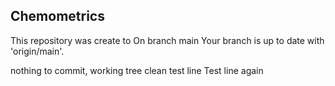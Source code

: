## Chemometrics
This repository was create to
On branch main
Your branch is up to date with 'origin/main'.

nothing to commit, working tree clean
test line
Test line again
